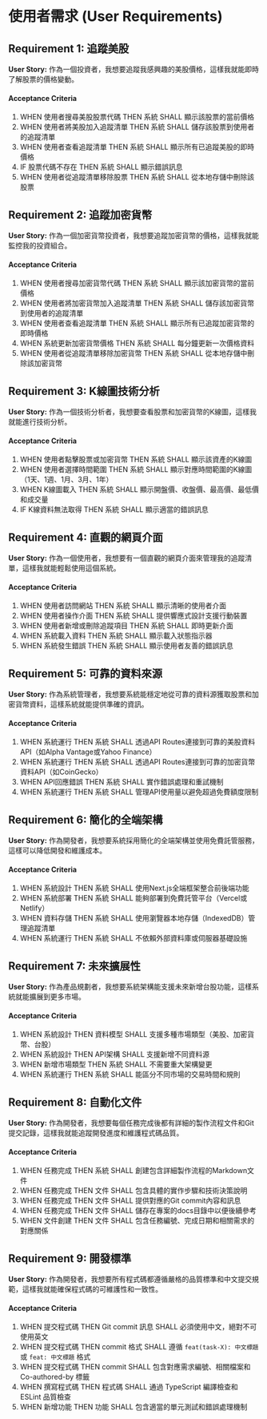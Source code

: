# 使用者需求 (User Requirements)

## Requirement 1: 追蹤美股

**User Story:** 作為一個投資者，我想要追蹤我感興趣的美股價格，這樣我就能即時了解股票的價格變動。

#### Acceptance Criteria

1. WHEN 使用者搜尋美股股票代碼 THEN 系統 SHALL 顯示該股票的當前價格
2. WHEN 使用者將美股加入追蹤清單 THEN 系統 SHALL 儲存該股票到使用者的追蹤清單
3. WHEN 使用者查看追蹤清單 THEN 系統 SHALL 顯示所有已追蹤美股的即時價格
4. IF 股票代碼不存在 THEN 系統 SHALL 顯示錯誤訊息
5. WHEN 使用者從追蹤清單移除股票 THEN 系統 SHALL 從本地存儲中刪除該股票

## Requirement 2: 追蹤加密貨幣

**User Story:** 作為一個加密貨幣投資者，我想要追蹤加密貨幣的價格，這樣我就能監控我的投資組合。

#### Acceptance Criteria

1. WHEN 使用者搜尋加密貨幣代碼 THEN 系統 SHALL 顯示該加密貨幣的當前價格
2. WHEN 使用者將加密貨幣加入追蹤清單 THEN 系統 SHALL 儲存該加密貨幣到使用者的追蹤清單
3. WHEN 使用者查看追蹤清單 THEN 系統 SHALL 顯示所有已追蹤加密貨幣的即時價格
4. WHEN 系統更新加密貨幣價格 THEN 系統 SHALL 每分鐘更新一次價格資料
5. WHEN 使用者從追蹤清單移除加密貨幣 THEN 系統 SHALL 從本地存儲中刪除該加密貨幣

## Requirement 3: K線圖技術分析

**User Story:** 作為一個技術分析者，我想要查看股票和加密貨幣的K線圖，這樣我就能進行技術分析。

#### Acceptance Criteria

1. WHEN 使用者點擊股票或加密貨幣 THEN 系統 SHALL 顯示該資產的K線圖
2. WHEN 使用者選擇時間範圍 THEN 系統 SHALL 顯示對應時間範圍的K線圖（1天、1週、1月、3月、1年）
3. WHEN K線圖載入 THEN 系統 SHALL 顯示開盤價、收盤價、最高價、最低價和成交量
4. IF K線資料無法取得 THEN 系統 SHALL 顯示適當的錯誤訊息

## Requirement 4: 直觀的網頁介面

**User Story:** 作為一個使用者，我想要有一個直觀的網頁介面來管理我的追蹤清單，這樣我就能輕鬆使用這個系統。

#### Acceptance Criteria

1. WHEN 使用者訪問網站 THEN 系統 SHALL 顯示清晰的使用者介面
2. WHEN 使用者操作介面 THEN 系統 SHALL 提供響應式設計支援行動裝置
3. WHEN 使用者新增或刪除追蹤項目 THEN 系統 SHALL 即時更新介面
4. WHEN 系統載入資料 THEN 系統 SHALL 顯示載入狀態指示器
5. WHEN 系統發生錯誤 THEN 系統 SHALL 顯示使用者友善的錯誤訊息

## Requirement 5: 可靠的資料來源

**User Story:** 作為系統管理者，我想要系統能穩定地從可靠的資料源獲取股票和加密貨幣資料，這樣系統就能提供準確的資訊。

#### Acceptance Criteria

1. WHEN 系統運行 THEN 系統 SHALL 透過API Routes連接到可靠的美股資料API（如Alpha Vantage或Yahoo Finance）
2. WHEN 系統運行 THEN 系統 SHALL 透過API Routes連接到可靠的加密貨幣資料API（如CoinGecko）
3. WHEN API回應錯誤 THEN 系統 SHALL 實作錯誤處理和重試機制
4. WHEN 系統運行 THEN 系統 SHALL 管理API使用量以避免超過免費額度限制

## Requirement 6: 簡化的全端架構

**User Story:** 作為開發者，我想要系統採用簡化的全端架構並使用免費託管服務，這樣可以降低開發和維護成本。

#### Acceptance Criteria

1. WHEN 系統設計 THEN 系統 SHALL 使用Next.js全端框架整合前後端功能
2. WHEN 系統部署 THEN 系統 SHALL 能夠部署到免費託管平台（Vercel或Netlify）
3. WHEN 資料存儲 THEN 系統 SHALL 使用瀏覽器本地存儲（IndexedDB）管理追蹤清單
4. WHEN 系統運行 THEN 系統 SHALL 不依賴外部資料庫或伺服器基礎設施

## Requirement 7: 未來擴展性

**User Story:** 作為產品規劃者，我想要系統架構能支援未來新增台股功能，這樣系統就能擴展到更多市場。

#### Acceptance Criteria

1. WHEN 系統設計 THEN 資料模型 SHALL 支援多種市場類型（美股、加密貨幣、台股）
2. WHEN 系統設計 THEN API架構 SHALL 支援新增不同資料源
3. WHEN 新增市場類型 THEN 系統 SHALL 不需要重大架構變更
4. WHEN 系統運行 THEN 系統 SHALL 能區分不同市場的交易時間和規則

## Requirement 8: 自動化文件

**User Story:** 作為開發者，我想要每個任務完成後都有詳細的製作流程文件和Git提交記錄，這樣我就能追蹤開發進度和維護程式碼品質。

#### Acceptance Criteria

1. WHEN 任務完成 THEN 系統 SHALL 創建包含詳細製作流程的Markdown文件
2. WHEN 任務完成 THEN 文件 SHALL 包含具體的實作步驟和技術決策說明
3. WHEN 任務完成 THEN 文件 SHALL 提供對應的Git commit內容和訊息
4. WHEN 任務完成 THEN 文件 SHALL 儲存在專案的docs目錄中以便後續參考
5. WHEN 文件創建 THEN 文件 SHALL 包含任務編號、完成日期和相關需求的對應關係

## Requirement 9: 開發標準

**User Story:** 作為開發者，我想要所有程式碼都遵循嚴格的品質標準和中文提交規範，這樣我就能確保程式碼的可維護性和一致性。

#### Acceptance Criteria

1. WHEN 提交程式碼 THEN Git commit 訊息 SHALL 必須使用中文，絕對不可使用英文
2. WHEN 提交程式碼 THEN commit 格式 SHALL 遵循 `feat(task-X): 中文標題` 或 `feat: 中文標題` 格式
3. WHEN 提交程式碼 THEN commit SHALL 包含對應需求編號、相關檔案和 Co-authored-by 標籤
4. WHEN 撰寫程式碼 THEN 程式碼 SHALL 通過 TypeScript 編譯檢查和 ESLint 品質檢查
5. WHEN 新增功能 THEN 功能 SHALL 包含適當的單元測試和錯誤處理機制
